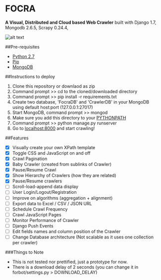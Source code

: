 FOCRA
=====
**A Visual, Distributed and Cloud based Web Crawler** 
built with Django 1.7, Mongodb 2.6.5, Scrapy 0.24.4,

![alt text](https://github.com/mingsheng36/Focra/blob/master/docs/3.png "Demo")

##Pre-requisites
- [Python 2.7](https://www.python.org/downloads/)
- [Pip](https://pip.pypa.io/en/latest/installing.html)
- [MongoDB](http://docs.mongodb.org/manual/installation/) 

##Instructions to deploy
1. Clone this repository or downlaod as zip
2. Command prompt >> cd to the cloned/downloaded directory 
3. Command prompt >> pip install -r requirements.txt
4. Create two database, 'FocraDB' and 'CrawlerDB' in your MongoDB using default host:port (127.0.0.1:27017)
5. Start MongoDB, command prompt >> mongod
6. Make sure you add this directory to your [PYTHONPATH](http://stackoverflow.com/a/4855685)
7. Command prompt >> python manage.py runserver
8. Go to [localhost:8000](http://localhost:8000) and start crawling!

##Features
- [x] Visually create your own XPath template
- [x] Toggle CSS and JavaScript on and off
- [x] Crawl Pagination
- [x] Baby Crawler (created from sublinks of Crawler)
- [x] Pause/Resume Crawl
- [x] Show Hierarchy of Crawlers (how they are related) 
- [x] Pause/Resume crawlers
- [ ] Scroll-load-append data display
- [ ] User Login/Logout/Registration
- [ ] Improve on algorithms (aggregation + alignment)
- [ ] Export data to Excel / CSV / JSON URL
- [ ] Schedule Crawl Frequency
- [ ] Crawl JavaScript Pages
- [ ] Monitor Performance of Crawler
- [ ] Django Push Events
- [ ] Edit fields names and column position of the Crawler
- [ ] Change Database architecture (Not scalable as it uses one collection per crawler)

###Things to Note
- This is not tested nor prettified, just a prototype for now.
- There is a download delay of 2 seconds (you can change it in forbot/settings.py > DOWNLOAD_DELAY)